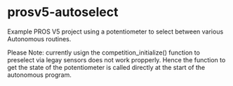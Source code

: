 # prosv5-autoselect

Example PROS V5 project using  a potentiometer to select between various Autonomous routines.

Please Note: currently usign the competition_initialize() function to preselect via legay sensors does not work propperly.  Hence the function to get the state of the potentiometer is called directly at the start of the autonomous program.
